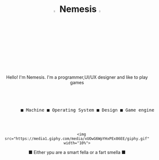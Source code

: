 
<h1 align="center"> <img src="https://media3.giphy.com/media/l4FGr7tMjH3ajuwy4/giphy.gif" width="4%"> </a> Nemesis<img src="https://media3.giphy.com/media/l4FGr7tMjH3ajuwy4/giphy.gif" width="4%"> </h1>
<br>
<p align="center">
Hello! I'm Nemesis. I'm a programmer,UI/UX designer and like to play games  <br>

</p>
<h1> </h1>
<br>

<div float="left" align="center">
   
  <div>
     <kbd>
       <br>
       &nbsp; &nbsp;  &nbsp; &nbsp; ■ Machine ■ Operating System ■ Design ■ Game engine &nbsp; &nbsp;  &nbsp; &nbsp;
       <br> <br>
     </kbd>
  <div>
    <br>
</div>



        <img src="https://media1.giphy.com/media/xUOwG6WpYHxPEx86EE/giphy.gif" width="10%">

  <p align="center">
  ■ Either ypu are a smart fella or a fart smella ■
  </p>
